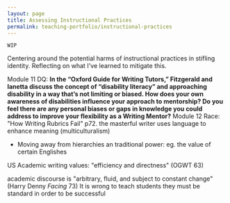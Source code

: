 ```yaml
---
layout: page
title: Assessing Instructional Practices
permalink: teaching-portfolio/instructional-practices
---
```


`WIP`

Centering around the potential harms of instructional practices in stifling identity. Reflecting on what I've learned to mitigate this.

Module 11 DQ: 
	**In the “Oxford Guide for Writing Tutors,” Fitzgerald and Ianetta discuss the concept of “disability literacy” and approaching disability in a way that’s not limiting or biased. How does your own awareness of disabilities influence your approach to mentorship? Do you feel there are any personal biases or gaps in knowledge you could address to improve your flexibility as a Writing Mentor?**
Module 12 Race: "How Writing Rubrics Fail" p72. the masterful writer uses language to enhance meaning (multiculturalism)

- Moving away from hierarchies an traditional power: eg. the value of certain Englishes

US Academic writing values: "efficiency and directness" (OGWT 63) 

academic discourse is "arbitrary, fluid, and subject to constant change" (Harry Denny  *Facing* 73) It is wrong to teach students they must be standard in order to be successful
